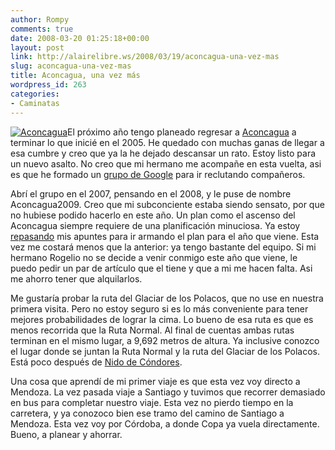 ```yaml
---
author: Rompy
comments: true
date: 2008-03-20 01:25:18+00:00
layout: post
link: http://alairelibre.ws/2008/03/19/aconcagua-una-vez-mas
slug: aconcagua-una-vez-mas
title: Aconcagua, una vez más
wordpress_id: 263
categories:
- Caminatas
---
```


[![Aconcagua](http://alairelibre.ws/gallery/d/5536-3/DSC01642.jpg)](http://alairelibre.ws/gallery/v/aconcagua/DSC01642.jpg.html)El próximo año tengo planeado regresar a [Aconcagua](/2004/11/25/aconcagua/) a terminar lo que inicié en el 2005. He quedado con muchas ganas de llegar a esa cumbre y creo que ya la he dejado descansar un rato. Estoy listo para un nuevo asalto. No creo que mi hermano me acompañe en esta vuelta, asi es que he formado un [grupo de Google](http://groups.google.com/group/aconcagua2009) para ir reclutando compañeros.




Abrí el grupo en el 2007, pensando en el 2008, y le puse de nombre Aconcagua2009. Creo que mi subconciente estaba siendo sensato, por que no hubiese podido hacerlo en este año. Un plan como el ascenso del Aconcagua siempre requiere de una planificación minuciosa. Ya estoy [repasando](/2006/02/22/aconcagua-cumbre-pendiente/) mis apuntes para ir armando el plan para el año que viene. Esta vez me costará menos que la anterior: ya tengo bastante del equipo. Si mi hermano Rogelio no se decide a venir conmigo este año que viene, le puedo pedir un par de artículo que el tiene y que a mi me hacen falta. Asi me ahorro tener que alquilarlos.




Me gustaría probar la ruta del Glaciar de los Polacos, que no use en nuestra primera visita. Pero no estoy seguro si es lo más conveniente para tener mejores probabilidades de lograr la cima. Lo bueno de esa ruta es que es menos recorrida que la Ruta Normal. Al final de cuentas ambas rutas terminan en el mismo lugar, a 9,692 metros de altura. Ya inclusive conozco el lugar donde se juntan la Ruta Normal y la ruta del Glaciar de los Polacos. Está poco después de [Nido de Cóndores](http://alairelibre.ws/gallery/v/aconcagua/DSC01628.jpg.html).




Una cosa que aprendí de mi primer viaje es que esta vez voy directo a Mendoza. La vez pasada viaje a Santiago y tuvimos que recorrer demasiado en bus para completar nuestro viaje. Esta vez no pierdo tiempo en la carretera, y ya conozoco bien ese tramo del camino de Santiago a Mendoza. Esta vez voy por Córdoba, a donde Copa ya vuela directamente. Bueno, a planear y ahorrar.
